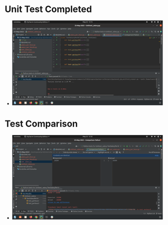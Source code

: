 # Unit Test Completed
- ![Alt text](Unit_test.png?raw="True")

# Test Comparison
- ![Alt text](test_Comparsion.png?raw="True")